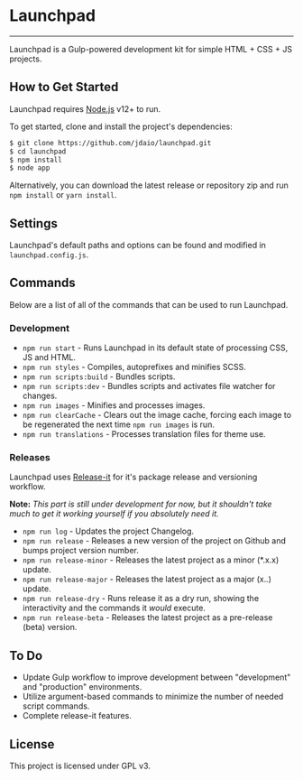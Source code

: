 # Launchpad

---

Launchpad is a Gulp-powered development kit for simple HTML + CSS + JS projects.

## How to Get Started

Launchpad requires [Node.js](https://nodejs.org/) v12+ to run.

To get started, clone and install the project's dependencies:

```sh
$ git clone https://github.com/jdaio/launchpad.git
$ cd launchpad
$ npm install
$ node app
```

Alternatively, you can download the latest release or repository zip and run `npm install` or `yarn install`.

## Settings

Launchpad's default paths and options can be found and modified in `launchpad.config.js`.

## Commands

Below are a list of all of the commands that can be used to run Launchpad.

### Development

* `npm run start` - Runs Launchpad in its default state of processing CSS, JS and HTML.
* `npm run styles` - Compiles, autoprefixes and minifies SCSS.
* `npm run scripts:build` - Bundles scripts.
* `npm run scripts:dev` - Bundles scripts and activates file watcher for changes.
* `npm run images` - Minifies and processes images.
* `npm run clearCache` - Clears out the image cache, forcing each image to be regenerated the next time `npm run images` is run.
* `npm run translations` - Processes translation files for theme use.

### Releases

Launchpad uses [Release-it](https://github.com/release-it/release-it) for it's package release and versioning workflow.

**Note:** *This part is still under development for now, but it shouldn't take much to get it working yourself if you absolutely need it.*

* `npm run log` - Updates the project Changelog.
* `npm run release` - Releases a new version of the project on Github and bumps project version number.
* `npm run release-minor` - Releases the latest project as a minor (*.x.x) update.
* `npm run release-major` - Releases the latest project as a major (x.*.*) update.
* `npm run release-dry` - Runs release it as a dry run, showing the interactivity and the commands it *would* execute.
* `npm run release-beta` - Releases the latest project as a pre-release (beta) version.

## To Do

* Update Gulp workflow to improve development between "development" and "production" environments.
* Utilize argument-based commands to minimize the number of needed script commands.
* Complete release-it features.

## License

This project is licensed under GPL v3.
